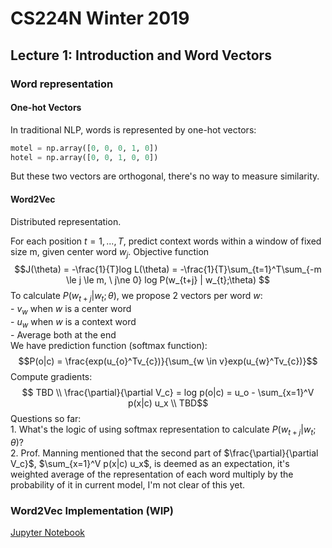 # CS224N Winter 2019
## Lecture 1: Introduction and Word Vectors

### Word representation
#### One-hot Vectors
In traditional NLP, words is represented by one-hot vectors:
```python
motel = np.array([0, 0, 0, 1, 0])
hotel = np.array([0, 0, 1, 0, 0])
```
But these two vectors are orthogonal, there's no way to measure similarity.

#### Word2Vec
Distributed representation.

For each position $t =1, ..., T$, predict context words within a window of fixed size m, given center word $w_j$.
Objective function
$$J(\theta) = -\frac{1}{T}log L(\theta) = -\frac{1}{T}\sum_{t=1}^T\sum_{-m \le j \le m, \ j\ne 0} log P(w_{t+j} | w_{t};\theta)
$$
To calculate $P(w_{t+j} | w_{t};\theta)$, we propose 2 vectors per word $w$:  
	- $v_{w}$ when $w$ is a center word  
	- $u_{w}$ when $w$ is a context word  
	- Average both at the end  
We have prediction function (softmax function):
$$P(o|c) = \frac{exp(u_{o}^Tv_{c})}{\sum_{w \in v}exp(u_{w}^Tv_{c})}$$
Compute gradients:
$$ TBD \\ \frac{\partial}{\partial V_c} = log p(o|c) = u_o - \sum_{x=1}^V p(x|c) u_x \\ TBD$$
Questions so far:  
	1. What's the logic of using softmax representation to calculate $P(w_{t+j} | w_{t};\theta)$?  
	2. Prof. Manning mentioned that the second part of $\frac{\partial}{\partial V_c}$, $\sum_{x=1}^V p(x|c) u_x$, is deemed as an expectation, it's weighted average of the representation of each word multiply by the probability of it in current model, I'm not clear of this yet.

### Word2Vec Implementation (WIP)
[Jupyter Notebook](https://github.com/jerrytim/LearningNLP/blob/master/word2vec.ipynb)